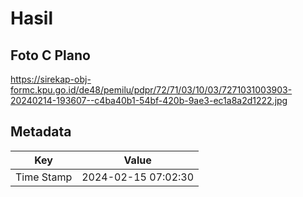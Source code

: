 # Hasil

## Foto C Plano

https://sirekap-obj-formc.kpu.go.id/de48/pemilu/pdpr/72/71/03/10/03/7271031003903-20240214-193607--c4ba40b1-54bf-420b-9ae3-ec1a8a2d1222.jpg


## Metadata

| Key        | Value               |
| ---------- | ------------------- |
| Time Stamp | 2024-02-15 07:02:30 |




